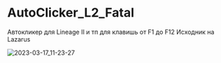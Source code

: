 # AutoClicker_L2_Fatal
Автокликер для Lineage II и тп для клавишь от F1 до F12
Исходник на Lazarus

![2023-03-17_11-23-27](https://user-images.githubusercontent.com/35333158/225829265-16d985da-0138-4dcd-a97f-2ec8837c4538.png)
